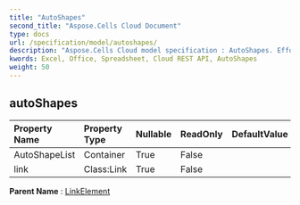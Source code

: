 ```yaml
---
title: "AutoShapes"
second_title: "Aspose.Cells Cloud Document"
type: docs
url: /specification/model/autoshapes/
description: "Aspose.Cells Cloud model specification : AutoShapes. Effortlessly handle Excel and other spreadsheet documents with features like opening, generating, editing, splitting, merging, comparing, and converting."
kwords: Excel, Office, Spreadsheet, Cloud REST API, AutoShapes
weight: 50
---
```


## **autoShapes**

 

| Property Name | Property Type | Nullable |  ReadOnly | DefaultValue | Description | 
| :- | :- | :- |:- |  :- | :- |
| AutoShapeList | Container | True |  False |  |  |  
| link | Class:Link | True |  False |  |  |  

**Parent Name** : [LinkElement](/specification/model/linkelement)

